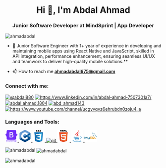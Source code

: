 <h1 align="center">Hi 👋, I'm Abdal Ahmad</h1>
<h3 align="center">Junior Software Developer at MindSprint | App Developer</h3>

<p align="left"> <img src="https://komarev.com/ghpvc/?username=ahmadabdal&label=Profile%20views&color=0e75b6&style=flat" alt="ahmadabdal" /> </p>

<!-- <p align="left"> <a href="https://twitter.com/@abdal880" target="blank"><img src="https://img.shields.io/twitter/follow/@abdal880?logo=twitter&style=for-the-badge" alt="@abdal880" /></a> </p> -->

- 🌱 Junior Software Engineer with 1+ year of experience in developing and maintaining mobile apps using React Native
and JavaScript, skilled in API integration, performance enhancement, ensuring seamless UI/UX and teamwork to
deliver high-quality mobile solutions.**

- 📫 How to reach me **ahmadabdal675@gmail.com**

<h3 align="left">Connect with me:</h3>
<p align="left">
<a href="https://twitter.com/@abdal880" target="blank"><img align="center" src="https://raw.githubusercontent.com/rahuldkjain/github-profile-readme-generator/master/src/images/icons/Social/twitter.svg" alt="@abdal880" height="30" width="40" /></a>
<a href="https://linkedin.com/in/https://www.linkedin.com/in/abdal-ahmad-7507301a7/" target="blank"><img align="center" src="https://raw.githubusercontent.com/rahuldkjain/github-profile-readme-generator/master/src/images/icons/Social/linked-in-alt.svg" alt="https://www.linkedin.com/in/abdal-ahmad-7507301a7/" height="30" width="40" /></a>
<a href="https://fb.com/abdal.ahmad.1804" target="blank"><img align="center" src="https://raw.githubusercontent.com/rahuldkjain/github-profile-readme-generator/master/src/images/icons/Social/facebook.svg" alt="abdal.ahmad.1804" height="30" width="40" /></a>
<a href="https://instagram.com/abd_ahmad143" target="blank"><img align="center" src="https://raw.githubusercontent.com/rahuldkjain/github-profile-readme-generator/master/src/images/icons/Social/instagram.svg" alt="abd_ahmad143" height="30" width="40" /></a>
<a href="https://www.youtube.com/channel/ucgyvqvz6ehrubdn0zoju4_a" target="blank"><img align="center" src="https://raw.githubusercontent.com/rahuldkjain/github-profile-readme-generator/master/src/images/icons/Social/youtube.svg" alt="https://www.youtube.com/channel/ucgyvqvz6ehrubdn0zoju4_a" height="30" width="40" /></a>
</p>

<h3 align="left">Languages and Tools:</h3>
<p align="left"> <a href="https://getbootstrap.com" target="_blank" rel="noreferrer"> <img src="https://raw.githubusercontent.com/devicons/devicon/master/icons/bootstrap/bootstrap-plain-wordmark.svg" alt="bootstrap" width="40" height="40"/> </a> <a href="https://www.w3schools.com/cpp/" target="_blank" rel="noreferrer"> <img src="https://raw.githubusercontent.com/devicons/devicon/master/icons/cplusplus/cplusplus-original.svg" alt="cplusplus" width="40" height="40"/> </a> <a href="https://www.w3schools.com/css/" target="_blank" rel="noreferrer"> <img src="https://raw.githubusercontent.com/devicons/devicon/master/icons/css3/css3-original-wordmark.svg" alt="css3" width="40" height="40"/> </a> <a href="https://git-scm.com/" target="_blank" rel="noreferrer"> <img src="https://www.vectorlogo.zone/logos/git-scm/git-scm-icon.svg" alt="git" width="40" height="40"/> </a> <a href="https://www.w3.org/html/" target="_blank" rel="noreferrer"> <img src="https://raw.githubusercontent.com/devicons/devicon/master/icons/html5/html5-original-wordmark.svg" alt="html5" width="40" height="40"/> </a> <a href="https://www.java.com" target="_blank" rel="noreferrer"> <img src="https://raw.githubusercontent.com/devicons/devicon/master/icons/java/java-original.svg" alt="java" width="40" height="40"/> </a> <a href="https://www.mysql.com/" target="_blank" rel="noreferrer"> <img src="https://raw.githubusercontent.com/devicons/devicon/master/icons/mysql/mysql-original-wordmark.svg" alt="mysql" width="40" height="40"/> </a> </p>

<p><img align="left" src="https://github-readme-stats.vercel.app/api/top-langs?username=ahmadabdal&show_icons=true&locale=en&layout=compact" alt="ahmadabdal" /></p>

<p>&nbsp;<img align="center" src="https://github-readme-stats.vercel.app/api?username=ahmadabdal&show_icons=true&locale=en" alt="ahmadabdal" /></p>

<p><img align="center" src="https://github-readme-streak-stats.herokuapp.com/?user=ahmadabdal&" alt="ahmadabdal" /></p>
